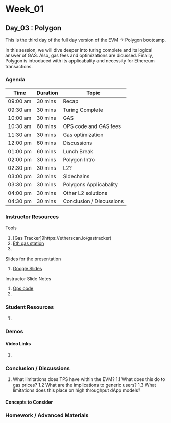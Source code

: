 # Week_01
## Day_03 : Polygon

This is the third day of the full day version of the EVM → Polygon bootcamp.

In this session, we will dive deeper into turing complete and its logical answer of GAS. Also, gas fees and optimizations are dicussed. Finally, Polygon is introduced with its applicabality and necessity for Ethereum transactions. 

### Agenda

| Time | Duration | Topic |
| --- | --- | --- |
| 09:00 am | 30 mins | Recap | 
| 09:30 am | 30 mins | Turing Complete | 
| 10:00 am | 30 mins | GAS |
| 10:30 am | 60 mins | OPS code and GAS fees |
| 11:30 am | 30 mins | Gas optimization |
| 12:00 pm | 60 mins | Discussions  |
| 01:00 pm | 60 mins | Lunch Break |
| 02:00 pm | 30 mins | Polygon Intro |
| 02:30 pm | 30 mins | L2? |
| 03:00 pm | 30 mins | Sidechains |
| 03:30 pm | 30 mins | Polygons Applicabality |
| 04:00 pm | 30 mins | Other L2 solutions |
| 04:30 pm | 30 mins | Conclusion / Discussions |

### Instructor Resources

Tools

1. [Gas Tracker]9https://etherscan.io/gastracker)
2. [Eth gas station](https://ethgasstation.info/)
3. 


Slides for the presentation
1. [Google Slides](https://docs.google.com/presentation/d/1UQhdftI24wuQL7hKqSiwfdpEhZ729isVKluwT2oojOs/edit?usp=sharing)

Instructor Slide Notes
1. [Ops code](https://ethereum.org/en/developers/docs/evm/opcodes/)
2. 


### Student Resources

1. 

### Demos

#### Video Links

1. 


### Conclusion / Discussions

1. What limitations does TPS have within the EVM?
  1.1 What does this do to gas prices?
  1.2 What are the implications to generic users?
  1.3 What limitations does this place on high throughput dApp models?




#### Concepts to Consider



### Homework / Advanced Materials








